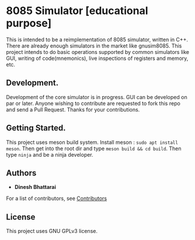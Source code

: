 # 8085 Simulator [educational purpose]
This is intended to be a reimplementation of 8085 simulator, written in C++. There are already enough simulators in the market like gnusim8085. This project intends to do basic operations supported by common simulators like GUI, writing of code(mnemonics), live inspections of registers and memory, etc. 

## Development.
Development of the core simulator is in progress. GUI can be developed on par or later. Anyone wishing to contribute are requested to fork this repo and send a Pull Request. Thanks for your contributions.

## Getting Started.
This project uses meson build system. Install meson : `sudo apt install meson`. Then get into the root dir and type `meson build && cd build`. Then type `ninja` and be a ninja developer.


## Authors 
* **Dinesh Bhattarai**

For a list of contributors, see [Contributors](/contributors.md)

## License
This project uses GNU GPLv3 license.
